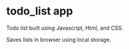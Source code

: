 # todo_list app

Todo list built using Javascript, Html, and CSS. 

Saves lists in browser using local storage.
